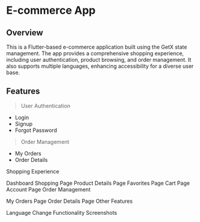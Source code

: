 # **E-commerce App**

## **Overview**

This is a Flutter-based e-commerce application built using the GetX state management. The app provides a comprehensive shopping experience, including user authentication, product browsing, and order management. It also supports multiple languages, enhancing accessibility for a diverse user base.

## **Features**
>User Authentication
 - Login
 - Signup
 - Forgot Password
> Order Management
 - My Orders 
 - Order Details 

Shopping Experience

Dashboard
Shopping Page
Product Details Page
Favorites Page
Cart Page
Account Page
Order Management

My Orders Page
Order Details Page
Other Features

Language Change Functionality
Screenshots
